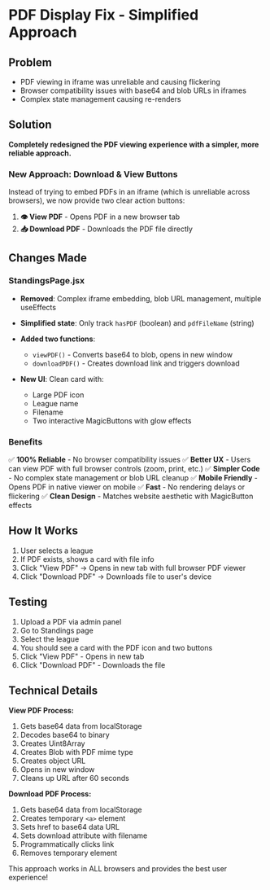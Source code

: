 # PDF Display Fix - Simplified Approach

## Problem
- PDF viewing in iframe was unreliable and causing flickering
- Browser compatibility issues with base64 and blob URLs in iframes
- Complex state management causing re-renders

## Solution
**Completely redesigned the PDF viewing experience with a simpler, more reliable approach.**

### New Approach: Download & View Buttons

Instead of trying to embed PDFs in an iframe (which is unreliable across browsers), we now provide two clear action buttons:

1. **👁️ View PDF** - Opens PDF in a new browser tab
2. **📥 Download PDF** - Downloads the PDF file directly

## Changes Made

### StandingsPage.jsx
- **Removed**: Complex iframe embedding, blob URL management, multiple useEffects
- **Simplified state**: Only track `hasPDF` (boolean) and `pdfFileName` (string)
- **Added two functions**:
  - `viewPDF()` - Converts base64 to blob, opens in new window
  - `downloadPDF()` - Creates download link and triggers download
  
- **New UI**: Clean card with:
  - Large PDF icon
  - League name
  - Filename
  - Two interactive MagicButtons with glow effects

### Benefits

✅ **100% Reliable** - No browser compatibility issues
✅ **Better UX** - Users can view PDF with full browser controls (zoom, print, etc.)
✅ **Simpler Code** - No complex state management or blob URL cleanup
✅ **Mobile Friendly** - Opens PDF in native viewer on mobile
✅ **Fast** - No rendering delays or flickering
✅ **Clean Design** - Matches website aesthetic with MagicButton effects

## How It Works

1. User selects a league
2. If PDF exists, shows a card with file info
3. Click "View PDF" → Opens in new tab with full browser PDF viewer
4. Click "Download PDF" → Downloads file to user's device

## Testing

1. Upload a PDF via admin panel
2. Go to Standings page
3. Select the league
4. You should see a card with the PDF icon and two buttons
5. Click "View PDF" - Opens in new tab
6. Click "Download PDF" - Downloads the file

## Technical Details

**View PDF Process:**
1. Gets base64 data from localStorage
2. Decodes base64 to binary
3. Creates Uint8Array
4. Creates Blob with PDF mime type
5. Creates object URL
6. Opens in new window
7. Cleans up URL after 60 seconds

**Download PDF Process:**
1. Gets base64 data from localStorage
2. Creates temporary `<a>` element
3. Sets href to base64 data URL
4. Sets download attribute with filename
5. Programmatically clicks link
6. Removes temporary element

This approach works in ALL browsers and provides the best user experience!
